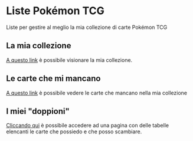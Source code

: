# Liste Pokémon TCG

Liste per gestire al meglio la mia collezione di carte Pokémon TCG

## La mia collezione

[A questo link](https://www.tcgcollector.com/cards/intl?cardSource=inCollection&viewUser=Trainax&cardsPerPage=120) è possibile visionare la mia collezione.

## Le carte che mi mancano

[A questo link](https://www.tcgcollector.com/cards/intl?cardSource=notInCollection&viewUser=Trainax&cardsPerPage=120) è possibile vedere le carte che mancano nella mia collezione

## I miei "doppioni"

[Cliccando qui](https://trainax.github.io/pkmn-tcg-lists/doubles) è possibile accedere ad una pagina con delle tabelle elencanti le carte che possiedo e che posso scambiare.
